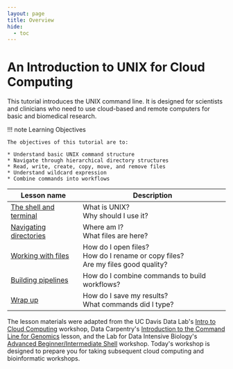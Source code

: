 ```yaml
---
layout: page
title: Overview
hide:
  - toc
---
```


An Introduction to UNIX for Cloud Computing
============================================

This tutorial introduces the UNIX command line. It is designed for scientists and clinicians who need to use cloud-based and remote computers for basic and biomedical research.

!!! note Learning Objectives

	The objectives of this tutorial are to:

	* Understand basic UNIX command structure 
	* Navigate through hierarchical directory structures
	* Read, write, create, copy, move, and remove files
	* Understand wildcard expression 
	* Combine commands into workflows


Lesson name | Description
--- | ---
[The shell and terminal](./unix_1.md) | What is UNIX? <br />Why should I use it?
[Navigating directories](./unix_2.md) | Where am I? <br /> What files are here?
[Working with files](./unix_3.md) | How do I open files? <br /> How do I rename or copy files? <br /> Are my files good quality?
[Building pipelines](./unix_4.md) | How do I combine commands to build workflows?  
[Wrap up](./unix_5.md) | How do I save my results? <br /> What commands did I type?


The lesson materials were adapted from the UC Davis Data Lab's [Intro to Cloud Computing](https://ngs-docs.github.io/2021-august-remote-computing/) workshop, Data Carpentry's [Introduction to the Command Line for Genomics](https://datacarpentry.org/shell-genomics/) lesson, and the Lab for Data Intensive Biology's [Advanced Beginner/Intermediate Shell](https://dib-training.readthedocs.io/en/pub/2016-01-13-adv-beg-shell.html) workshop. Today's workshop is designed to prepare you for taking subsequent cloud computing and bioinformatic workshops. 